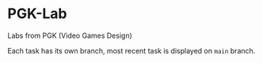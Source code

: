 # PGK-Lab
Labs from PGK (Video Games Design)

Each task has its own branch, most recent task is displayed on `main` branch.

